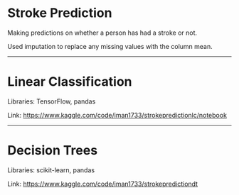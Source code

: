 # Stroke Prediction

Making predictions on whether a person has had a stroke or not.

Used imputation to replace any missing values with the column mean.

---
# Linear Classification

Libraries: TensorFlow, pandas

Link: https://www.kaggle.com/code/iman1733/strokepredictionlc/notebook

---
# Decision Trees

Libraries: scikit-learn, pandas

Link: https://www.kaggle.com/code/iman1733/strokepredictiondt
